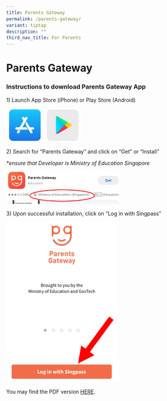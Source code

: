 ```yaml
---
title: Parents Gateway
permalink: /parents-gateway/
variant: tiptap
description: ""
third_nav_title: For Parents
---
```

<h1><strong>Parents Gateway</strong></h1>
<h3>Instructions to download Parents Gateway App</h3>
<p>1) Launch App Store (iPhone) or Play Store (Android)</p>
<div class="isomer-image-wrapper">
<img style="width: 40%;" height="auto" width="100%" alt="" src="/images/pgapps.png">
</div>
<p>2) Search for “Parents Gateway” and click on “Get” or “Install”</p>
<p><em>*ensure that Developer is Ministry of Education Singapore</em>
</p>
<div class="isomer-image-wrapper">
<img style="width: 60%;" height="auto" width="100%" alt="" src="/images/pgmoe.png">
</div>
<p></p>
<p>3) Upon successful installation, click on “Log in with Singpass”</p>
<div class="isomer-image-wrapper">
<img style="width: 60%;" height="auto" width="100%" alt="" src="/images/pgsingpass.png">
</div>
<p></p>
<p>You may find the PDF version <a href="/files/Parents_Gateway_Download_Guide.pdf" rel="noopener nofollow" target="_blank">HERE</a>.</p>
